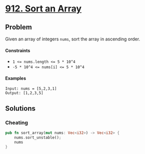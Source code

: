 # [912. Sort an Array](https://leetcode.com/problems/sort-an-array/)

## Problem

Given an array of integers `nums`, sort the array in ascending order.

#### Constraints

* `1 <= nums.length <= 5 * 10^4`
* `-5 * 10^4 <= nums[i] <= 5 * 10^4`

#### Examples

```text
Input: nums = [5,2,3,1]
Output: [1,2,3,5]
```

## Solutions

### Cheating

```rust
pub fn sort_array(mut nums: Vec<i32>) -> Vec<i32> {
    nums.sort_unstable();
    nums
}
```